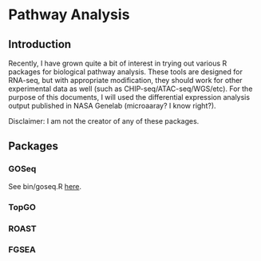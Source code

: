 # Pathway Analysis  
  
## Introduction  
Recently, I have grown quite a bit of interest in trying out various R packages for biological pathway analysis.
These tools are designed for RNA-seq, but with appropriate modification, they should work for other experimental data as well (such as CHIP-seq/ATAC-seq/WGS/etc). 
For the purpose of this documents, I will used the differential expression analysis output published in NASA Genelab (microaaray? I know right?).  

Disclaimer: I am not the creator of any of these packages.  

## Packages    
### GOSeq  
See bin/goseq.R [here](https://github.com/alexdobin/STAR).  

### TopGO  
### ROAST  
### FGSEA  
